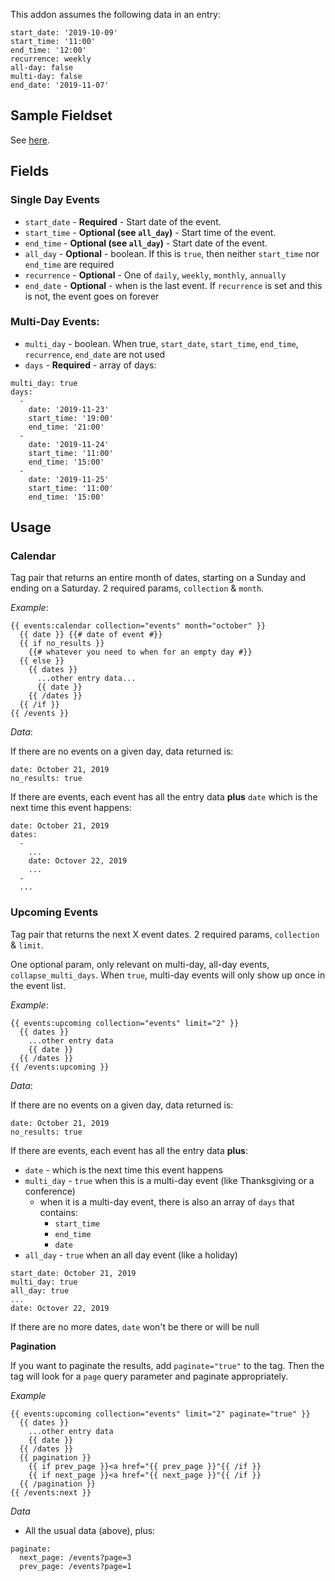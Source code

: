 This addon assumes the following data in an entry:

```
start_date: '2019-10-09'
start_time: '11:00'
end_time: '12:00'
recurrence: weekly
all-day: false
multi-day: false
end_date: '2019-11-07'

```

## Sample Fieldset

See [here](/event.yaml).


## Fields

### Single Day Events

* `start_date` - **Required** - Start date of the event.
* `start_time` - **Optional (see `all_day`)** - Start time of the event.
* `end_time` - **Optional (see `all_day`)** - Start date of the event.
* `all_day` - **Optional** - boolean. If this is `true`, then neither `start_time` nor `end_time` are required
* `recurrence` - **Optional** - One of `daily`, `weekly`, `monthly`, `annually`
* `end_date` - **Optional** - when is the last event. If `recurrence` is set and this is not, the event goes on forever

### Multi-Day Events:
* `multi_day` - boolean. When true, `start_date`, `start_time`, `end_time`, `recurrence`, `end_date` are not used
* `days` - **Required** - array of days:
```
multi_day: true
days:
  -
    date: '2019-11-23'
    start_time: '19:00'
    end_time: '21:00'
  -
    date: '2019-11-24'
    start_time: '11:00'
    end_time: '15:00'
  -
    date: '2019-11-25'
    start_time: '11:00'
    end_time: '15:00'
```

## Usage

### Calendar

Tag pair that returns an entire month of dates, starting on a Sunday and ending on a Saturday. 2 required params, `collection` & `month`.

*Example*:

```
{{ events:calendar collection="events" month="october" }}
  {{ date }} {{# date of event #}}
  {{ if no_results }}
    {{# whatever you need to when for an empty day #}}
  {{ else }}
    {{ dates }}
      ...other entry data...
      {{ date }}
    {{ /dates }}
  {{ /if }}
{{ /events }}
```

*Data*:

If there are no events on a given day, data returned is:

```
date: October 21, 2019
no_results: true
```

If there are events, each event has all the entry data **plus** `date` which is the next time this event happens:

```
date: October 21, 2019
dates:
  -
    ...
    date: Octover 22, 2019
    ...
  -
  ...
```

### Upcoming Events

Tag pair that returns the next X event dates. 2 required params, `collection` & `limit`.

One optional param, only relevant on multi-day, all-day events, `collapse_multi_days`. When `true`, multi-day events will only show up once in the event list.


*Example*:

```
{{ events:upcoming collection="events" limit="2" }}
  {{ dates }}
    ...other entry data
    {{ date }}
  {{ /dates }}
{{ /events:upcoming }}
```

*Data*:

If there are no events on a given day, data returned is:

```
date: October 21, 2019
no_results: true
```

If there are events, each event has all the entry data **plus**:

* `date` - which is the next time this event happens
* `multi_day` - `true` when this is a multi-day event (like Thanksgiving or a conference)
  * when it is a multi-day event, there is also an array of `days` that contains:
    * `start_time`
    * `end_time`
    * `date`
* `all_day` - `true` when an all day event (like a holiday)


```
start_date: October 21, 2019
multi_day: true
all_day: true
...
date: Octover 22, 2019
```


If there are no more dates, `date` won't be there or will be null

**Pagination**

If you want to paginate the results, add `paginate="true"` to the tag. Then the tag will look for a `page` query parameter and paginate appropriately.

*Example*
```
{{ events:upcoming collection="events" limit="2" paginate="true" }}
  {{ dates }}
    ...other entry data
    {{ date }}
  {{ /dates }}
  {{ pagination }}
    {{ if prev_page }}<a href="{{ prev_page }}"{{ /if }}
    {{ if next_page }}<a href="{{ next_page }}"{{ /if }}
  {{ /pagination }}
{{ /events:next }}
```
*Data*

* All the usual data (above), plus:
```
paginate:
  next_page: /events?page=3
  prev_page: /events?page=1
```
